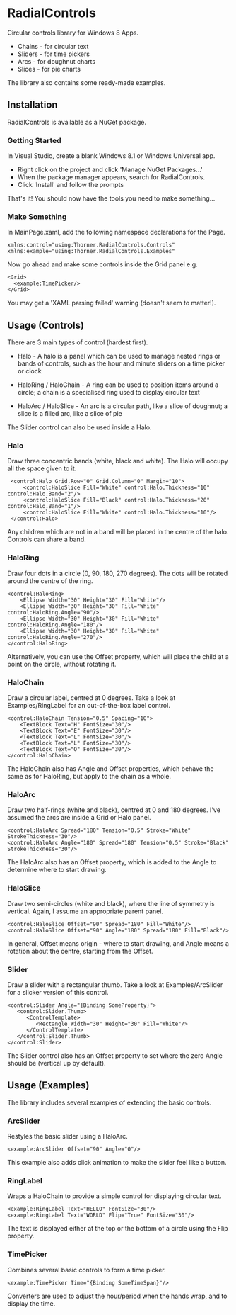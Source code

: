 # RadialControls #

Circular controls library for Windows 8 Apps.

  * Chains - for circular text
  * Sliders - for time pickers
  * Arcs - for doughnut charts
  * Slices - for pie charts

The library also contains some ready-made examples.

## Installation ##

RadialControls is available as a NuGet package.

### Getting Started ###

In Visual Studio, create a blank Windows 8.1 or Windows Universal app.

  * Right click on the project and click 'Manage NuGet Packages...'
  * When the package manager appears, search for RadialControls.
  * Click 'Install' and follow the prompts

That's it! You should now have the tools you need to make something...

### Make Something ###

In MainPage.xaml, add the following namespace declarations for the Page.

    xmlns:control="using:Thorner.RadialControls.Controls"
    xmlns:example="using:Thorner.RadialControls.Examples"

Now go ahead and make some controls inside the Grid panel e.g.

    <Grid>
      <example:TimePicker/>
    </Grid>

You may get a 'XAML parsing failed' warning (doesn't seem to matter!).

## Usage (Controls) ##

There are 3 main types of control (hardest first).

  * Halo - A halo is a panel which can be used to manage nested rings or bands of controls, such as the hour and minute sliders on a time picker or clock

  * HaloRing / HaloChain - A ring can be used to position items around a circle; a chain is a specialised ring used to display circular text

  * HaloArc / HaloSlice - An arc is a circular path, like a slice of doughnut; a slice is a filled arc, like a slice of pie

The Slider control can also be used inside a Halo.

### Halo ###

Draw three concentric bands (white, black and white). The Halo will occupy all the space given to it.

     <control:Halo Grid.Row="0" Grid.Column="0" Margin="10">
         <control:HaloSlice Fill="White" control:Halo.Thickness="10" control:Halo.Band="2"/>
         <control:HaloSlice Fill="Black" control:Halo.Thickness="20" control:Halo.Band="1"/>
         <control:HaloSlice Fill="White" control:Halo.Thickness="10"/>
     </control:Halo>

Any children which are not in a band will be placed in the centre of the halo. Controls can share a band.

### HaloRing ###

Draw four dots in a circle (0, 90, 180, 270 degrees). The dots will be rotated around the centre of the ring.

    <control:HaloRing>
        <Ellipse Width="30" Height="30" Fill="White"/>
        <Ellipse Width="30" Height="30" Fill="White" control:HaloRing.Angle="90"/>
        <Ellipse Width="30" Height="30" Fill="White" control:HaloRing.Angle="180"/>
        <Ellipse Width="30" Height="30" Fill="White" control:HaloRing.Angle="270"/>
    </control:HaloRing>

Alternatively, you can use the Offset property, which will place the child at a point on the circle, without rotating it.

### HaloChain ###

Draw a circular label, centred at 0 degrees. Take a look at Examples/RingLabel for an out-of-the-box label control.

    <control:HaloChain Tension="0.5" Spacing="10">
        <TextBlock Text="H" FontSize="30"/>
        <TextBlock Text="E" FontSize="30"/>
        <TextBlock Text="L" FontSize="30"/>
        <TextBlock Text="L" FontSize="30"/>
        <TextBlock Text="O" FontSize="30"/>
    </control:HaloChain>

The HaloChain also has Angle and Offset properties, which behave the same as for HaloRing, but apply to the chain as a whole.

### HaloArc ###

Draw two half-rings (white and black), centred at 0 and 180 degrees. I've assumed the arcs are inside a Grid or Halo panel.

    <control:HaloArc Spread="180" Tension="0.5" Stroke="White" StrokeThickness="30"/>
    <control:HaloArc Angle="180" Spread="180" Tension="0.5" Stroke="Black" StrokeThickness="30"/>

The HaloArc also has an Offset property, which is added to the Angle to determine where to start drawing.

### HaloSlice ###

Draw two semi-circles (white and black), where the line of symmetry is vertical. Again, I assume an appropriate parent panel.

    <control:HaloSlice Offset="90" Spread="180" Fill="White"/>
    <control:HaloSlice Offset="90" Angle="180" Spread="180" Fill="Black"/>

In general, Offset means origin - where to start drawing, and Angle means a rotation about the centre, starting from the Offset.

### Slider ###

Draw a slider with a rectangular thumb. Take a look at Examples/ArcSlider for a slicker version of this control.

    <control:Slider Angle="{Binding SomeProperty}">
       <control:Slider.Thumb>
          <ControlTemplate>
             <Rectangle Width="30" Height="30" Fill="White"/>
          </ControlTemplate>
       </control:Slider.Thumb>
    </control:Slider>

The Slider control also has an Offset property to set where the zero Angle should be (vertical up by default).

## Usage (Examples) ##

The library includes several examples of extending the basic controls.

### ArcSlider ### 

Restyles the basic slider using a HaloArc.

    <example:ArcSlider Offset="90" Angle="0"/>

This example also adds click animation to make the slider feel like a button.

### RingLabel ###

Wraps a HaloChain to provide a simple control for displaying circular text.

    <example:RingLabel Text="HELLO" FontSize="30"/>
    <example:RingLabel Text="WORLD" Flip="True" FontSize="30"/>

The text is displayed either at the top or the bottom of a circle using the Flip property.

### TimePicker ###

Combines several basic controls to form a time picker.

    <example:TimePicker Time="{Binding SomeTimeSpan}"/>

Converters are used to adjust the hour/period when the hands wrap, and to display the time.